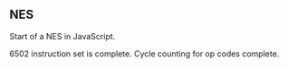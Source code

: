 ## NES

Start of a NES in JavaScript.

6502 instruction set is complete.
Cycle counting for op codes complete.
